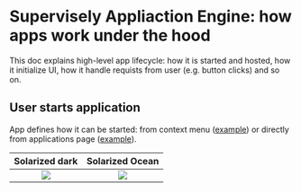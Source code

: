 # Supervisely Appliaction Engine: how apps work under the hood

This doc explains high-level app lifecycle: how it is started and hosted, how it initialize UI, how it handle requists from user (e.g. button clicks) and so on.

## User starts application

App defines how it can be started: from context menu ([example](https://ecosystem.supervise.ly/apps/classes-stats-for-images)) or directly from applications page ([example](https://ecosystem.supervise.ly/apps/import-from-google-cloud-storage)).

Solarized dark             |  Solarized Ocean
:-------------------------:|:-------------------------:
![](https://i.imgur.com/6jVrnAK.png)  |  ![](https://i.imgur.com/2HciaQv.png)






